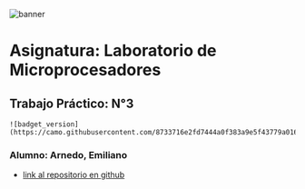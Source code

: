 ![banner](https://www.facet.unt.edu.ar/wp-content/uploads/2022/04/FACET-cabecera-2022.png)

# Asignatura: Laboratorio de Microprocesadores

## Trabajo Práctico: N°3
    ![badget_version](https://camo.githubusercontent.com/8733716e2fd7444a0f383a9e5f43779a016bae35ddde4e1cc32a4f90bd9bb775/68747470733a2f2f696d672e736869656c64732e696f2f62616467652f76657273696f6e2d312e322e332d626c7565)



### Alumno: Arnedo, Emiliano


* [link al repositorio en github](https://github.com/arnedoemiliano/SE_TPN2)



